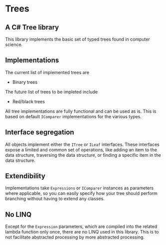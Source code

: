 # Trees

## A C# Tree library

This library implements the basic set of typed trees found in computer science.

## Implementations

The current list of implemented trees are
- Binary trees

The future list of trees to be impleted include
- Red/black trees

All tree implementations are fully functional and can be used as is. This is based on default ```IComparer``` implementations for the various types.

## Interface segregation

All objects implement either the ```ITree``` or ```ILeaf``` interfaces. These interfaces expose a limited and common set of operations, like adding an item to the data structure, traversing the data structure, or finding a specific item in the data structure.

## Extendibility

Implementations take ```Expressions``` or ```IComparer``` instances as parameters where applicable, so you can easily specify how your tree should perform branching without having to extend any classes.

## No LINQ

Except for the ```Expression``` parameters, which are compiled into the related lambda function only once, there are no LINQ used in this library. This is to not facilitate abstracted processing by more abstracted processing.

